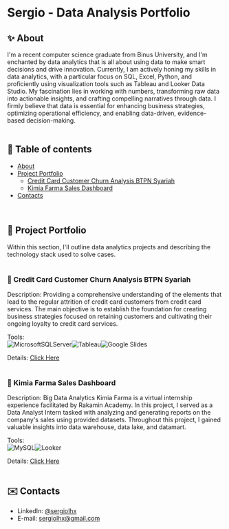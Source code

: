 # Sergio - Data Analysis Portfolio
## ✨ About
I'm a recent computer science graduate from Binus University, and I'm enchanted by data analytics that is all about using data to make smart decisions and drive innovation. Currently, I am actively honing my skills in data analytics, with a particular focus on SQL, Excel, Python, and proficiently using visualization tools such as Tableau and Looker Data Studio. My fascination lies in working with numbers, transforming raw data into actionable insights, and crafting compelling narratives through data. I firmly believe that data is essential for enhancing business strategies, optimizing operational efficiency, and enabling data-driven, evidence-based decision-making.
<br>
<br>
## 📌 Table of contents
- [About](https://github.com/sergiolhx/data_analysis_portfolio?tab=readme-ov-file#-about)
- [Project Portfolio](https://github.com/sergiolhx/data_analysis_portfolio?tab=readme-ov-file#-project-portofolio)
	+ [Credit Card Customer Churn Analysis BTPN Syariah](https://github.com/sergiolhx/data_analysis_portfolio?tab=readme-ov-file#-credit-card-customer-churn-analysis-btpn-syariah)
	+ [Kimia Farma Sales Dashboard](https://github.com/sergiolhx/data_analysis_portfolio?tab=readme-ov-file#-kimia-farma-sales-dashboard)
- [Contacts](https://github.com/sergiolhx/data_analysis_portfolio?tab=readme-ov-file#%EF%B8%8F-contacts)
<br>

## 📂 Project Portfolio 
Within this section, I'll outline data analytics projects and describing the technology stack used to solve cases.
<br>
<br>
### 🏦 Credit Card Customer Churn Analysis BTPN Syariah
Description: Providing a comprehensive understanding of the elements that lead to the regular attrition of credit card customers from credit card services. The main objective is to establish the foundation for creating business strategies focused on retaining customers and cultivating their ongoing loyalty to credit card services.<br>

Tools:<br>
![MicrosoftSQLServer](https://img.shields.io/badge/Microsoft%20SQL%20Server-CC2927?style=for-the-badge&logo=microsoft%20sql%20server&logoColor=white)![Tableau](https://img.shields.io/badge/Tableau-E97627.svg?style=for-the-badge&logo=Tableau&logoColor=white)![Google Slides](https://img.shields.io/badge/Google%20Slides-FBBC04.svg?style=for-the-badge&logo=Google-Slides&logoColor=black)

Details: [Click Here](https://github.com/sergiolhx/credit-card-customer-churn-analysis)
<br>
<br>
### 💊 Kimia Farma Sales Dashboard
Description: Big Data Analytics Kimia Farma is a virtual internship experience facilitated by Rakamin Academy. In this project, I served as a Data Analyst Intern tasked with analyzing and generating reports on the company's sales using provided datasets. Throughout this project, I gained valuable insights into data warehouse, data lake, and datamart.<br>

Tools:<br>
![MySQL](https://img.shields.io/badge/mysql-4479A1.svg?style=for-the-badge&logo=mysql&logoColor=white)![Looker](https://img.shields.io/badge/Looker-4285F4.svg?style=for-the-badge&logo=Looker&logoColor=white)

Details: [Click Here](https://github.com/sergiolhx/kimia-farma-sales-dashboard)
<br>
<br>
## ✉️ Contacts
- LinkedIn: [@sergiolhx](https://www.linkedin.com/in/sergiolhx)
- E-mail: sergiolhx@gmail.com

